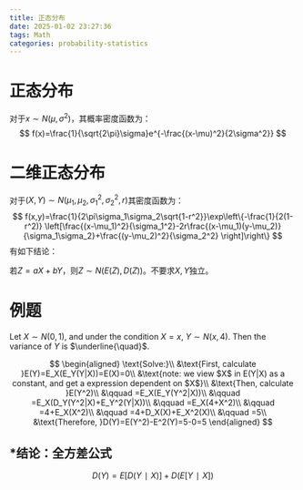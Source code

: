 ```yaml
---
title: 正态分布
date: 2025-01-02 23:27:36
tags: Math
categories: probability-statistics
---
```


# 正态分布
对于$x\sim N(\mu,\sigma^2)$，其概率密度函数为：
$$
f(x)=\frac{1}{\sqrt{2\pi}\sigma}e^{-\frac{(x-\mu)^2}{2\sigma^2}}
$$

# 二维正态分布
对于$(X,Y)\sim N(\mu_1,\mu_2,\sigma_1^2,\sigma_2^2,r)$其密度函数为：
$$
f(x,y)=\frac{1}{2\pi\sigma_1\sigma_2\sqrt{1-r^2}}\exp\left\{-\frac{1}{2(1-r^2)} \left[\frac{(x-\mu_1)^2}{\sigma_1^2}-2r\frac{(x-\mu_1)(y-\mu_2)}{\sigma_1\sigma_2}+\frac{(y-\mu_2)^2}{\sigma_2^2} \right]\right\}
$$
有如下结论：

若$Z=aX+bY$，则$Z\sim N(E(Z),D(Z))$。不要求$X,Y$独立。


# 例题

Let $X\sim N(0,1)$, and under the condition $X = x$, $Y\sim N(x,4)$. Then the variance of $Y$ is $\underline{\quad}$.


$$
\begin{aligned}
    \text{Solve:}\\
    &\text{First, calculate }E(Y)=E_X(E_Y(Y|X))=E(X)=0\\
    &\text{note: we view $X$ in E(Y|X) as a constant, and get a expression dependent on $X$}\\
    &\text{Then, calculate }E(Y^2)\\
    &\qquad =E_X(E_Y(Y^2|X))\\
    &\qquad =E_X(D_Y(Y^2|X)+E_Y^2(Y|X))\\
    &\qquad =E_X(4+X^2)\\
    &\qquad =4+E_X(X^2)\\
    &\qquad =4+D_X(X)+E_X^2(X)\\
    &\qquad =5\\
    &\text{Therefore, }D(Y)=E(Y^2)-E^2(Y)=5-0=5
\end{aligned}
$$

## *结论：全方差公式
$$
D(Y)=E[D(Y∣X)]+D(E[Y∣X])
$$
